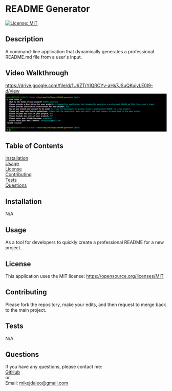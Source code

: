 # README Generator
  [![License: MIT](https://img.shields.io/badge/License-MIT-yellow.svg)](https://opensource.org/licenses/MIT) 
  ## Description
  A command-line application that dynamically generates a professional README.md file from a user's input.
  
  ## Video Walkthrough
  https://drive.google.com/file/d/1U6ZTrYIQRCYv-aHs7JSuQKuiyLE0I9-d/view
  ![Screenshot](./assets/images/README%20generator%20CLI.PNG)

  ## Table of Contents
  [Installation](#installation)  
  [Usage](#usage)  
  [License](#license)  
  [Contributing](#contributing)  
  [Tests](#tests)  
  [Questions](#questions) 
  
  
  
  ## <a id="installation"></a>Installation
  N/A
  ## <a id="usage"></a>Usage
  As a tool for developers to quickly create a professional README for a new project.
  ## <a id="license"></a>License

This application uses the MIT license: https://opensource.org/licenses/MIT
  ## <a id="contributing"></a>Contributing
  Please fork the repository, make your edits, and then request to merge back to the main project.
  ## <a id="tests"></a>Tests
  N/A
  ## <a id="questions"></a>Questions
  If you have any questions, please contact me:  
  <a href="https://github.com/mikedaleo">GitHub</a>  
  or  
  Email: mikejdaleo@gmail.com
